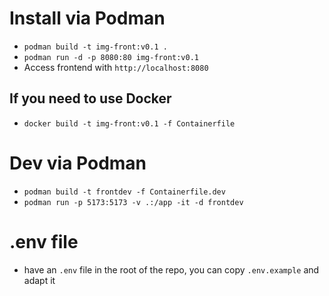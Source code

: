 # Install via Podman
- `podman build -t img-front:v0.1 .` 
- `podman run -d -p 8080:80 img-front:v0.1`
- Access frontend with `http://localhost:8080`
## If you need to use Docker
- `docker build -t img-front:v0.1 -f Containerfile`

# Dev via Podman
- `podman build -t frontdev -f Containerfile.dev`
- `podman run -p 5173:5173 -v .:/app -it -d frontdev`

# .env file
- have an `.env` file in the root of the repo, you can copy `.env.example` and adapt it